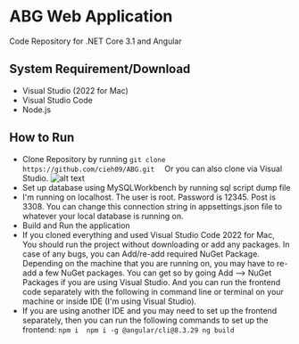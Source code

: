 # ABG Web Application 
Code Repository for .NET Core 3.1 and Angular 
## System Requirement/Download
- Visual Studio (2022 for Mac)
- Visual Studio Code 
- Node.js
## How to Run 
- Clone Repository by running 
`git clone https://github.com/cieh09/ABG.git 
`
Or you can also clone via Visual Studio. 
![alt text](https://i.imgur.com/FKwbhVJ.png)
- Set up database using MySQLWorkbench by running sql script dump file
- I'm running on localhost. The user is root. Password is 12345. Post is 3308. You can change this connection string in appsettings.json file to whatever your local database is running on. 
- Build and Run the application
- If you cloned everything and used Visual Studio Code 2022 for Mac, You should run the project without downloading or add any packages. In case of any bugs, you can Add/re-add required NuGet Package. Depending on the machine that you are running on, you may have to re-add a few NuGet packages. You can get so by going Add --> NuGet Packages if you are using Visual Studio. And you can run the frontend code separately with the following in command line or terminal on your machine or inside IDE (I'm using Visual Studio). 
- If you are using another IDE and you may need to set up the frontend separately, then you can run the following commands to set up the frontend: 
`
npm i 
npm i -g @angular/cli@8.3.29
ng build
`
